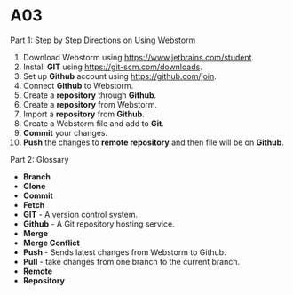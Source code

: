 # A03
Part 1: Step by Step Directions on Using Webstorm

  1. Download Webstorm using https://www.jetbrains.com/student.
  2. Install **GIT** using https://git-scm.com/downloads.
  3. Set up **Github** account using https://github.com/join.
  4. Connect **Github** to Webstorm.
  5. Create a **repository** through **Github**.
  6. Create a **repository** from Webstorm.
  7. Import a **repository** from **Github**.
  8. Create a Webstorm file and add to **Git**.
  9. **Commit** your changes.
  10. **Push** the changes to **remote repository** and then file will be on **Github**.

Part 2: Glossary 
  - **Branch**
  - **Clone**
  - **Commit**
  - **Fetch**
  - **GIT** - A version control system.
  - **Github** - A Git repository hosting service.  
  - **Merge**
  - **Merge Conflict**
  - **Push** - Sends latest changes from Webstorm to Github. 
  - **Pull** - take changes from one branch to the current branch.
  - **Remote**
  - **Repository**




